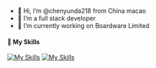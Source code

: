 - 👋 Hi, I’m @chenyunda218 from China macao
- 👀 I’m a full stack developer
- 🌱 I’m currently working on Boardware Limited

<!---
chenyunda218/chenyunda218 is a ✨ special ✨ repository because its `README.md` (this file) appears on your GitHub profile.
You can click the Preview link to take a look at your changes.
--->
#### 🎨 My Skills

[![My Skills](https://skillicons.dev/icons?i=go,kotlin,java,js,ts&theme=light)](https://skillicons.dev)
[![My Skills](https://skillicons.dev/icons?i=linux,react,graphql,mysql,docker&theme=light)](https://skillicons.dev)
